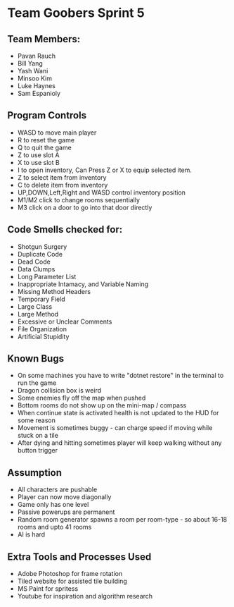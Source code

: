 # Team Goobers Sprint 5

## Team Members:
- Pavan Rauch
- Bill Yang
- Yash Wani
- Minsoo Kim
- Luke Haynes
- Sam Espanioly

## Program Controls
- WASD to move main player
- R to reset the game
- Q to quit the game
- Z to use slot A
- X to use slot B
- I to open inventory, Can Press Z or X to equip selected item.
- Z to select item from inventory
- C to delete item from inventory
- UP,DOWN,Left,Right and WASD control inventory position  
- M1/M2 click to change rooms sequentially
- M3 click on a door to go into that door directly

## Code Smells checked for:
- Shotgun Surgery
- Duplicate Code
- Dead Code
- Data Clumps
- Long Parameter List
- Inappropriate Intamacy, and Variable Naming
- Missing Method Headers
- Temporary Field
- Large Class
- Large Method
- Excessive or Unclear Comments
- File Organization
- Artificial Stupidity 

## Known Bugs
- On some machines you have to write "dotnet restore" in the terminal to run the game
- Dragon collision box is weird
- Some enemies fly off the map when pushed
- Bottom rooms do not show up on the mini-map / compass
- When continue state is activated health is not updated to the HUD for some reason
- Movement is sometimes buggy - can charge speed if moving while stuck on a tile
- After dying and hitting sometimes player will keep walking without any button trigger

## Assumption
- All characters are pushable
- Player can now move diagonally
- Game only has one level
- Passive powerups are permanent
- Random room generator spawns a room per room-type - so about 16-18 rooms and upto 41 rooms
- AI is hard

## Extra Tools and Processes Used
- Adobe Photoshop for frame rotation
- Tiled website for assisted tile building
- MS Paint for spritess
- Youtube for inspiration and algorithm research

